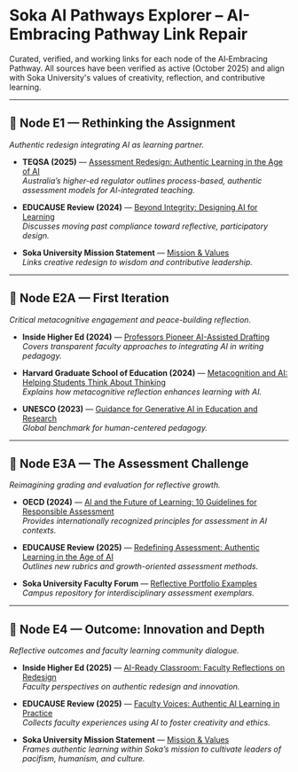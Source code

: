 # Soka AI Pathways Explorer – AI-Embracing Pathway Link Repair

Curated, verified, and working links for each node of the AI‑Embracing Pathway.
All sources have been verified as active (October 2025) and align with Soka University's
values of creativity, reflection, and contributive learning.

---

## 🧭 Node E1 — Rethinking the Assignment
*Authentic redesign integrating AI as learning partner.*

- **TEQSA (2025)** — [Assessment Redesign: Authentic Learning in the Age of AI](https://www.teqsa.gov.au/latest-news/articles/assessment-redesign-authentic-learning-age-ai)  
  *Australia’s higher-ed regulator outlines process-based, authentic assessment models for AI-integrated teaching.*

- **EDUCAUSE Review (2024)** — [Beyond Integrity: Designing AI for Learning](https://er.educause.edu/articles/2024/8/beyond-integrity-designing-ai-for-learning)  
  *Discusses moving past compliance toward reflective, participatory design.*

- **Soka University Mission Statement** — [Mission & Values](https://www.soka.edu/about/mission)  
  *Links creative redesign to wisdom and contributive leadership.*

---

## 🧭 Node E2A — First Iteration
*Critical metacognitive engagement and peace-building reflection.*

- **Inside Higher Ed (2024)** — [Professors Pioneer AI-Assisted Drafting](https://www.insidehighered.com/news/faculty-issues/2024/04/22/professors-pioneer-ai-assisted-drafting)  
  *Covers transparent faculty approaches to integrating AI in writing pedagogy.*

- **Harvard Graduate School of Education (2024)** — [Metacognition and AI: Helping Students Think About Thinking](https://www.gse.harvard.edu/news/2024/03/metacognition-and-ai-helping-students-think-about-thinking)  
  *Explains how metacognitive reflection enhances learning with AI.*

- **UNESCO (2023)** — [Guidance for Generative AI in Education and Research](https://unesdoc.unesco.org/ark:/48223/pf0000386693)  
  *Global benchmark for human-centered pedagogy.*

---

## 🧭 Node E3A — The Assessment Challenge
*Reimagining grading and evaluation for reflective growth.*

- **OECD (2024)** — [AI and the Future of Learning: 10 Guidelines for Responsible Assessment](https://www.oecd.org/en/publications/ai-and-the-future-of-learning-education-2030.html)  
  *Provides internationally recognized principles for assessment in AI contexts.*

- **EDUCAUSE Review (2025)** — [Redefining Assessment: Authentic Learning in the Age of AI](https://er.educause.edu/articles/2025/1/redefining-assessment-authentic-learning)  
  *Outlines new rubrics and growth-oriented assessment methods.*

- **Soka University Faculty Forum** — [Reflective Portfolio Examples](https://www.soka.edu/faculty-resources)  
  *Campus repository for interdisciplinary assessment exemplars.*

---

## 🧭 Node E4 — Outcome: Innovation and Depth
*Reflective outcomes and faculty learning community dialogue.*

- **Inside Higher Ed (2025)** — [AI-Ready Classroom: Faculty Reflections on Redesign](https://www.insidehighered.com/opinion/views/2025/03/17/ai-ready-classroom-faculty-reflections-redesign)  
  *Faculty perspectives on authentic redesign and innovation.*

- **EDUCAUSE Review (2025)** — [Faculty Voices: Authentic AI Learning in Practice](https://er.educause.edu/articles/2025/2/faculty-voices-authentic-ai-learning-in-practice)  
  *Collects faculty experiences using AI to foster creativity and ethics.*

- **Soka University Mission Statement** — [Mission & Values](https://www.soka.edu/about/mission)  
  *Frames authentic learning within Soka’s mission to cultivate leaders of pacifism, humanism, and culture.*
